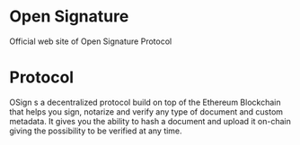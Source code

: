 # Open Signature
Official web site of Open Signature Protocol

# Protocol

OSign s a decentralized protocol build on top of the Ethereum Blockchain that helps you sign, notarize and verify any type of document and custom metadata. It gives you the ability to hash a document and upload it on-chain giving the possibility to be verified at any time.